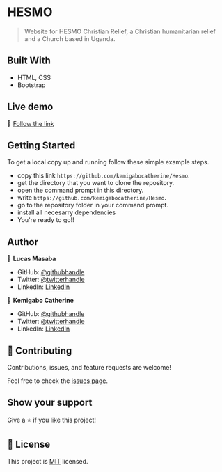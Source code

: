 # HESMO

> Website for HESMO Christian Relief, a Christian humanitarian relief and a Church based in Uganda.

## Built With

- HTML, CSS
- Bootstrap

## Live demo

🔗 [Follow the link](https://mv-trekker.netlify.app/)

## Getting Started

To get a local copy up and running follow these simple example steps.

- copy this link `https://github.com/kemigabocatherine/Hesmo`.
- get the directory that you want to clone the repository.
- open the command prompt in this directory.
- write `https://github.com/kemigabocatherine/Hesmo`.
- go to the repository folder in your command prompt.
- install all necesarry dependencies
- You're ready to go!!

## Author
👤 **Lucas Masaba**

- GitHub: [@githubhandle](https://github.com/Lucas-Masaba)
- Twitter: [@twitterhandle](https://twitter.com/MasabaLuke)
- LinkedIn: [LinkedIn](https://www.linkedin.com/in/khusiima-luke-masaba-59060a121/)

👤 **Kemigabo Catherine**

- GitHub: [@githubhandle](https://github.com/kemigabocatherine)
- Twitter: [@twitterhandle](https://twitter.com/KemigaboCather1)
- LinkedIn: [LinkedIn](https://www.linkedin.com/in/kemigabocatherine/)

## 🤝 Contributing

Contributions, issues, and feature requests are welcome!

Feel free to check the [issues page](../../issues/).

## Show your support

Give a ⭐️ if you like this project!

## 📝 License

This project is [MIT](./LICENSE) licensed.
